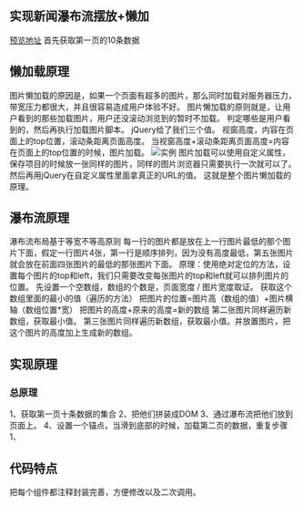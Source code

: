 ## 实现新闻瀑布流摆放+懒加
[预览地址](https://xiaozhang12138.github.io/waterfall-sinanews/index.html)
首先获取第一页的10条数据
## 懒加载原理

图片懒加载的原因是，如果一个页面有超多的图片，那么同时加载对服务器压力，带宽压力都很大，并且很容易造成用户体验不好。
图片懒加载的原则就是，让用户看到的那些加载图片，用户还没滚动浏览到的暂时不加载。
判定哪些是用户看到的，然后再执行加载图片脚本。
jQuery给了我们三个值。
视窗高度，内容在页面上的top位置，滚动条距离页面高度。
当视窗高度+滚动条距离页面高度=内容在页面上的top位置的时候，图片加载。
![实例](//static.xiedaimala.com/xdml/image/f918906c-10d9-4209-9044-b0968951fc3a/2020-4-19-14-48-22.png)
图片加载可以使用自定义属性，保存项目的时候放一张同样的图片，同样的图片浏览器只需要执行一次就可以了。
然后再用jQuery在自定义属性里面拿真正的URL的值。
这就是整个图片懒加载的原理。

## 瀑布流原理
瀑布流布局基于等宽不等高原则
每一行的图片都是放在上一行图片最低的那个图片下面，假定一行图片4张，第一行是顺序排列，因为没有高度最低，第五张图片就会放在前面四张图片的最低的那张图片下面。
原理：使用绝对定位的方法，设置每个图片的top和left，我们只需要改变每张图片的top和left就可以排列图片的位置。
先设置一个空数组，数组的个数是，页面宽度 / 图片宽度取证。
获取这个数组里面的最小的值（遍历的方法）
把图片的位置=图片高（数组的值）+图片横轴（数组位置*宽）
把图片的高度+原来的高度=新的数组
第二张图片同样遍历新数组，获取最小值。
第三张图片同样遍历新数组，获取最小值。并放置图片，把这个图片的高度加上生成新的数组。

## 实现原理
### 总原理
1、获取第一页十条数据的集合
2、把他们拼装成DOM
3、通过瀑布流把他们放到页面上。
4、设置一个锚点，当滑到底部的时候，加载第二页的数据，重复步骤1、

## 代码特点
把每个组件都注释封装完善，方便修改以及二次调用。
